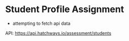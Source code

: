 # Student Profile Assignment
 - attempting to fetch api data

API: https://api.hatchways.io/assessment/students
